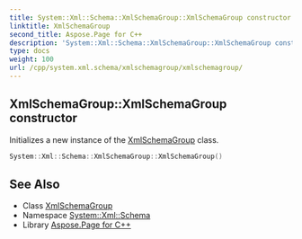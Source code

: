 ```yaml
---
title: System::Xml::Schema::XmlSchemaGroup::XmlSchemaGroup constructor
linktitle: XmlSchemaGroup
second_title: Aspose.Page for C++
description: 'System::Xml::Schema::XmlSchemaGroup::XmlSchemaGroup constructor. Initializes a new instance of the XmlSchemaGroup class in C++.'
type: docs
weight: 100
url: /cpp/system.xml.schema/xmlschemagroup/xmlschemagroup/
---
```

## XmlSchemaGroup::XmlSchemaGroup constructor


Initializes a new instance of the [XmlSchemaGroup](../) class.

```cpp
System::Xml::Schema::XmlSchemaGroup::XmlSchemaGroup()
```

## See Also

* Class [XmlSchemaGroup](../)
* Namespace [System::Xml::Schema](../../)
* Library [Aspose.Page for C++](../../../)

